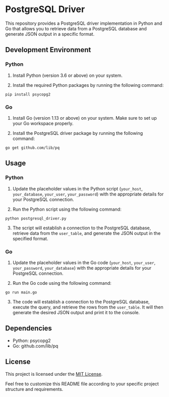 # PostgreSQL Driver

This repository provides a PostgreSQL driver implementation in Python and Go that allows you to retrieve data from a PostgreSQL database and generate JSON output in a specific format.

## Development Environment

### Python

1. Install Python (version 3.6 or above) on your system.

2. Install the required Python packages by running the following command:

`pip install psycopg2`


### Go

1. Install Go (version 1.13 or above) on your system. Make sure to set up your Go workspace properly.

2. Install the PostgreSQL driver package by running the following command:

`go get github.com/lib/pq`


## Usage

### Python

1. Update the placeholder values in the Python script (`your_host`, `your_database`, `your_user`, `your_password`) with the appropriate details for your PostgreSQL connection.

2. Run the Python script using the following command:

`python postgresql_driver.py`


3. The script will establish a connection to the PostgreSQL database, retrieve data from the `user_table`, and generate the JSON output in the specified format.

### Go

1. Update the placeholder values in the Go code (`your_host`, `your_user`, `your_password`, `your_database`) with the appropriate details for your PostgreSQL connection.

2. Run the Go code using the following command:

`go run main.go`


3. The code will establish a connection to the PostgreSQL database, execute the query, and retrieve the rows from the `user_table`. It will then generate the desired JSON output and print it to the console.

## Dependencies

- Python: psycopg2
- Go: github.com/lib/pq

## License

This project is licensed under the [MIT License](LICENSE).

Feel free to customize this README file according to your specific project structure and requirements.